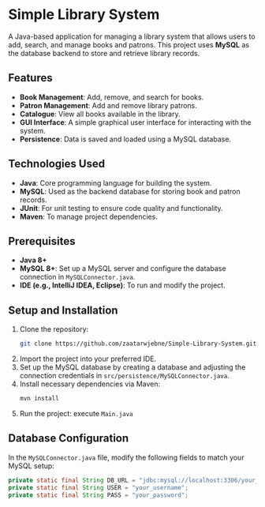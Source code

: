 # Simple Library System

A Java-based application for managing a library system that allows users to add, search, and manage books and patrons. This project uses **MySQL** as the database backend to store and retrieve library records.

## Features

- **Book Management**: Add, remove, and search for books.
- **Patron Management**: Add and remove library patrons.
- **Catalogue**: View all books available in the library.
- **GUI Interface**: A simple graphical user interface for interacting with the system.
- **Persistence**: Data is saved and loaded using a MySQL database.
  
## Technologies Used

- **Java**: Core programming language for building the system.
- **MySQL**: Used as the backend database for storing book and patron records.
- **JUnit**: For unit testing to ensure code quality and functionality.
- **Maven**: To manage project dependencies.

## Prerequisites

- **Java 8+**
- **MySQL 8+**: Set up a MySQL server and configure the database connection in `MySQLConnector.java`.
- **IDE (e.g., IntelliJ IDEA, Eclipse)**: To run and modify the project.

## Setup and Installation

1. Clone the repository:
    ```bash
    git clone https://github.com/zaatarwjebne/Simple-Library-System.git
    ```
2. Import the project into your preferred IDE.
3. Set up the MySQL database by creating a database and adjusting the connection credentials in `src/persistence/MySQLConnector.java`.
4. Install necessary dependencies via Maven:
    ```bash
    mvn install
    ```
5. Run the project: execute `Main.java` 

## Database Configuration

In the `MySQLConnector.java` file, modify the following fields to match your MySQL setup:

```java
private static final String DB_URL = "jdbc:mysql://localhost:3306/your_database";
private static final String USER = "your_username";
private static final String PASS = "your_password";
